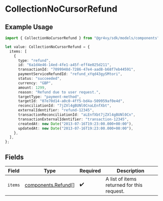 # CollectionNoCursorRefund

## Example Usage

```typescript
import { CollectionNoCursorRefund } from "@gr4vy/sdk/models/components";

let value: CollectionNoCursorRefund = {
  items: [
    {
      type: "refund",
      id: "6a1d4e46-14ed-4fe1-a45f-eff4e025d211",
      transactionId: "7099948d-7286-47e4-aad8-b68f7eb44591",
      paymentServiceRefundId: "refund_xYqd43gySMtori",
      status: "succeeded",
      currency: "GBP",
      amount: 1299,
      reason: "Refund due to user request.",
      targetType: "payment-method",
      targetId: "07e70d14-a0c0-4ff5-bd4a-509959af0e4d",
      reconciliationId: "7jZXl4gBUNl0CnaLEnfXbt",
      externalIdentifier: "refund-12345",
      transactionReconciliationId: "aLEnfXbt7jZXl4gBUNl0Cn",
      transactionExternalIdentifier: "transaction-12345",
      createdAt: new Date("2013-07-16T19:23:00.000+00:00"),
      updatedAt: new Date("2013-07-16T19:23:00.000+00:00"),
    },
  ],
};
```

## Fields

| Field                                                    | Type                                                     | Required                                                 | Description                                              |
| -------------------------------------------------------- | -------------------------------------------------------- | -------------------------------------------------------- | -------------------------------------------------------- |
| `items`                                                  | [components.Refund](../../models/components/refund.md)[] | :heavy_check_mark:                                       | A list of items returned for this request.               |